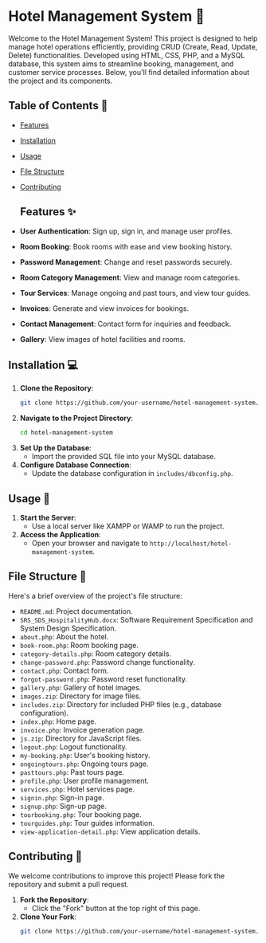 # Hotel Management System 🏨

Welcome to the Hotel Management System! This project is designed to help manage hotel operations efficiently, providing CRUD (Create, Read, Update, Delete) functionalities. Developed using HTML, CSS, PHP, and a MySQL database, this system aims to streamline booking, management, and customer service processes. Below, you'll find detailed information about the project and its components.

## Table of Contents 📑

- [Features](#features-✨)
- [Installation](#installation-💻)
- [Usage](#usage-🔧)
- [File Structure](#file-structure-📂)
- [Contributing](#contributing-🤝)

  ## Features ✨

- **User Authentication**: Sign up, sign in, and manage user profiles.
- **Room Booking**: Book rooms with ease and view booking history.
- **Password Management**: Change and reset passwords securely.
- **Room Category Management**: View and manage room categories.
- **Tour Services**: Manage ongoing and past tours, and view tour guides.
- **Invoices**: Generate and view invoices for bookings.
- **Contact Management**: Contact form for inquiries and feedback.
- **Gallery**: View images of hotel facilities and rooms.

## Installation 💻

1. **Clone the Repository**:
   ```bash
   git clone https://github.com/your-username/hotel-management-system.git
2. **Navigate to the Project Directory**:
   ```bash
   cd hotel-management-system
3. **Set Up the Database**:
   - Import the provided SQL file into your MySQL database.
4. **Configure Database Connection**:
   - Update the database configuration in `includes/dbconfig.php`.

## Usage 🔧

1. **Start the Server**:
   - Use a local server like XAMPP or WAMP to run the project.
2. **Access the Application**:
   - Open your browser and navigate to `http://localhost/hotel-management-system`.

## File Structure 📂

Here's a brief overview of the project's file structure:

- `README.md`: Project documentation.
- `SRS_SDS_HospitalityHub.docx`: Software Requirement Specification and System Design Specification.
- `about.php`: About the hotel.
- `book-room.php`: Room booking page.
- `category-details.php`: Room category details.
- `change-password.php`: Password change functionality.
- `contact.php`: Contact form.
- `forgot-password.php`: Password reset functionality.
- `gallery.php`: Gallery of hotel images.
- `images.zip`: Directory for image files.
- `includes.zip`: Directory for included PHP files (e.g., database configuration).
- `index.php`: Home page.
- `invoice.php`: Invoice generation page.
- `js.zip`: Directory for JavaScript files.
- `logout.php`: Logout functionality.
- `my-booking.php`: User's booking history.
- `ongoingtours.php`: Ongoing tours page.
- `pasttours.php`: Past tours page.
- `profile.php`: User profile management.
- `services.php`: Hotel services page.
- `signin.php`: Sign-in page.
- `signup.php`: Sign-up page.
- `tourbooking.php`: Tour booking page.
- `tourguides.php`: Tour guides information.
- `view-application-detail.php`: View application details.

## Contributing 🤝

We welcome contributions to improve this project! Please fork the repository and submit a pull request.

1. **Fork the Repository**:
   - Click the "Fork" button at the top right of this page.
2. **Clone Your Fork**:
   ```bash
   git clone https://github.com/your-username/hotel-management-system.git

  


